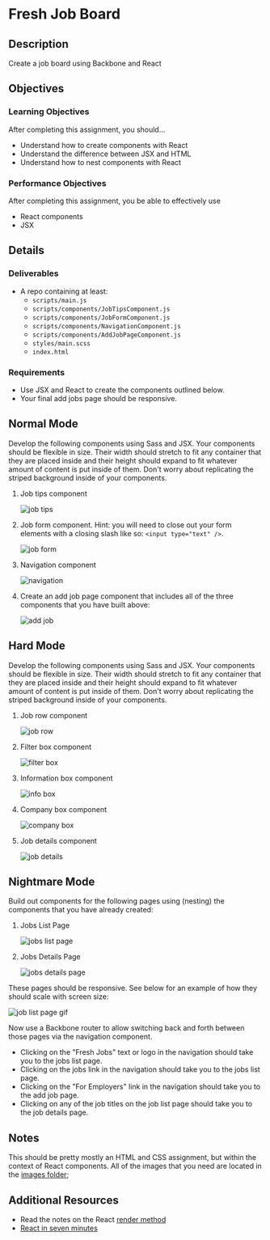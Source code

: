 # Fresh Job Board

## Description
Create a job board using Backbone and React


## Objectives

### Learning Objectives

After completing this assignment, you should…

* Understand how to create components with React
* Understand the difference between JSX and HTML
* Understand how to nest components with React


### Performance Objectives

After completing this assignment, you be able to effectively use

* React components
* JSX

## Details

### Deliverables

* A repo containing at least:
  * `scripts/main.js`
  * `scripts/components/JobTipsComponent.js`
  * `scripts/components/JobFormComponent.js`
  * `scripts/components/NavigationComponent.js`
  * `scripts/components/AddJobPageComponent.js`
  * `styles/main.scss`
  * `index.html`

### Requirements

* Use JSX and React to create the components outlined below.
* Your final add jobs page should be responsive.


## Normal Mode

Develop the following components using Sass and JSX. Your components should be flexible in size. Their width should stretch to fit any container that they are placed inside and their height should expand to fit whatever amount of content is put inside of them. Don't worry about replicating the striped background inside of your components.

1. Job tips component

	![job tips](images/job-tips.jpg)

1. Job form component. Hint: you will need to close out your form elements with a closing slash like so: `<input type="text" />`.

	![job form](images/new-job.jpg)

1. Navigation component

	![navigation](images/nav.jpg)

1. Create an add job page component that includes all of the three components that you have built above:

	![add job](images/job-form-page.gif)
            
## Hard Mode

Develop the following components using Sass and JSX. Your components should be flexible in size. Their width should stretch to fit any container that they are placed inside and their height should expand to fit whatever amount of content is put inside of them. Don't worry about replicating the striped background inside of your components.

1. Job row component

	![job row](images/job-row.jpg)

1. Filter box component

	![filter box](images/filter-box.jpg)

1. Information box component

	![info box](images/info-box.jpg)

1. Company box component

	![company box](images/company-box.jpg)

1. Job details component

	![job details](images/job-details.jpg)
            
## Nightmare Mode

Build out components for the following pages using (nesting) the components that you have already created:

1. Jobs List Page

	![jobs list page](images/job-list-page.png)

1. Jobs Details Page

	![jobs details page](images/job-details-page.png)

These pages should be responsive. See below for an example of how they should scale with screen size:

![job list page gif](images/Fresh-Jobs.gif)

Now use a Backbone router to allow switching back and forth between those pages via the navigation component.

* Clicking on the "Fresh Jobs" text or logo in the navigation should take you to the jobs list page.
* Clicking on the jobs link in the navigation should take you to the jobs list page.
* Clicking on the "For Employers" link in the navigation should take you to the add job page.
* Clicking on any of the job titles on the job list page should take you to the job details page.

## Notes

This should be pretty mostly an HTML and CSS assignment, but within the context of React components. All of the images that you need are located in the [images folder](/images);

## Additional Resources

* Read the notes on the React [render method](https://github.com/alarner/react-recipes/blob/master/respond-to-user-actions-simple/scripts/components/LikeButton.js)
* [React in seven minutes](https://egghead.io/lessons/react-react-in-7-minutes)
